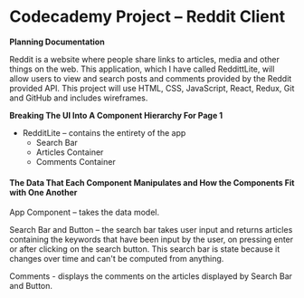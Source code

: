 # Codecademy Project – Reddit Client


**Planning Documentation**

Reddit is a website where people share links to articles, media and other things on the web. This application, which I have called ReddittLite, will allow users to view and search posts and comments provided by the Reddit provided API. This project will use HTML, CSS, JavaScript, React, Redux, Git and GitHub and includes wireframes. 

**Breaking The UI Into A Component Hierarchy For Page 1**

 - 	RedditLite – contains the entirety of the app 	 		
	 - 	Search Bar
   	 -	Articles Container
   	 -	Comments Container

#### The Data That Each Component Manipulates and How the Components Fit with One Another

App Component – takes the data model. 

Search Bar and Button – the search bar takes user input and returns articles containing the keywords that have been input by the user, on pressing enter or after clicking on the search button. This search bar is state because it changes over time and can't be computed from anything. 

Comments - displays the comments on the articles displayed by Search Bar and Button.


